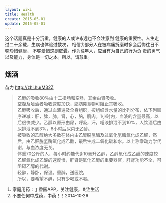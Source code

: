 ```yaml
---
layout: wiki
title: Health
create: 2015-05-01
update: 2015-05-01
---
```


这个话题真是十分沉重，健康的人或许永远也不会注意到
健康的重要性。人生走过二十余载，生病也体验过数次，
相信大部分人在被病痛折磨时多会后悔往日不够珍惜健康，
不够爱惜这副皮囊。作为成年人，应当有为自己的行为负
责的勇气以及能力，身体是一切之本。所以，请珍重。

## 烟酒
苗力 http://zhi.hu/M32Z
>乙醇的吸收80%由十二指肠和空肠，其余由胃吸收。  
空腹及嗜酒者吸收速度加快，脂肪类食物可阻止其吸收。  
乙醇吸收后，通过血液遍及全身组织，按组织含水量的比列分布，依下列顺序递减：肝，脾，肺，肾，心，脑，肌肉。1小时内，血液的含量最高，以后很快减少。乙醇以原形由尿，呼吸，汗，唾液排泄不到10%，人饮酒后由尿排泄不到3%，8小时后尿内无乙醇。  
被吸收的乙醇绝大多数在体内由乙醇脱氢酶及过氧化氢酶氧化成乙醛，然后，由乙醛脱氢酶氧化成乙酸，最后生成二氧化碳和水。以上称零动力学代谢，与血浓度无关。  
体重70公斤的人，每小时约能代谢10毫升乙醇，乙醇氧化成乙醛的速度较乙醛氧化成乙酸的速度慢，肝肾是氧化乙醇的重要器官，肝肾功能不全，可阻碍乙醇的代谢。  
轻醉，静卧，保温。重醉，送医院。  
所以，要希望不醉，只有少喝或不喝。  


1. 家庭用药：丁香园APP，关注健康，关注生活
2. 不要任何中成药，中药！！2014-10-26
